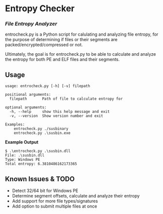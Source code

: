 # Entropy Checker
### _File Entropy Analyzer_
entrocheck.py is a Python script for calulating and analyzing file entropy, for the purpose of determining if files or their segments are packed/encrypted/compressed or not.

Ultimately, the goal is for entrocheck.py to be able to calculate and analyze the entropy for both PE and ELF files and their segments.
## Usage
```
usage: entrocheck.py [-h] [-v] filepath

positional arguments:
  filepath       Path of file to calculate entropy for

optional arguments:
  -h, --help     show this help message and exit
  -v, --version  Show version number and exit

Examples:
	entrocheck.py ./susbinary
	entrocheck.py .\susbin.exe
```
**Example Output**
```
$ .\entrocheck.py .\susbin.dll 
File: .\susbin.dll 
Type: Windows PE
Total entropy: 6.3810486162173365
```

## Known Issues & TODO
- Detect 32/64 bit for Windows PE
- Determine segment offsets, calculate and analyze their entropy
- Add support for more file types/signatures
- Add option to submit multiple files at once
